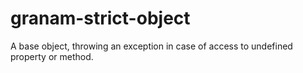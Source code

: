 # granam-strict-object
A base object, throwing an exception in case of access to undefined property or method.
